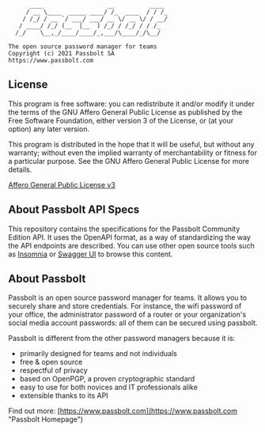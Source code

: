 
	      ____                  __          ____
	     / __ \____  _____ ____/ /_  ____  / / /_
	    / /_/ / __ `/ ___/ ___/ __ \/ __ \/ / __/
	   / ____/ /_/ (__  |__  ) /_/ / /_/ / / /_
	  /_/    \__,_/____/____/_,___/\____/_/\__/

	The open source password manager for teams
	Copyright (c) 2021 Passbolt SA
	https://www.passbolt.com


## License

This program is free software: you can redistribute it and/or modify
it under the terms of the GNU Affero General Public License as
published by the Free Software Foundation, either version 3 of the
License, or (at your option) any later version.

This program is distributed in the hope that it will be useful,
but without any warranty; without even the implied warranty of
merchantability or fitness for a particular purpose.  See the
GNU Affero General Public License for more details.

[Affero General Public License v3](http://www.gnu.org/licenses/agpl-3.0.html)

## About Passbolt API Specs

This repository contains the specifications for the Passbolt Community Edition 
API. It uses the OpenAPI format, as a way of standardizing the way the API
endpoints are described. You can use other open source tools such as 
[Insomnia](https://insomnia.rest/download) or
[Swagger UI](https://swagger.io/) to browse this content.

## About Passbolt

Passbolt is an open source password manager for teams. It allows you to
securely share and store credentials. For instance, the wifi password of your
office, the administrator password of a router or your organization's social
media account passwords: all of them can be secured using passbolt.

Passbolt is different from the other password managers because it is:
- primarily designed for teams and not individuals
- free & open source
- respectful of privacy
- based on OpenPGP, a proven cryptographic standard
- easy to use for both novices and IT professionals alike
- extensible thanks to its API

Find out more: [https://www.passbolt.com](https://www.passbolt.com "Passbolt Homepage")
